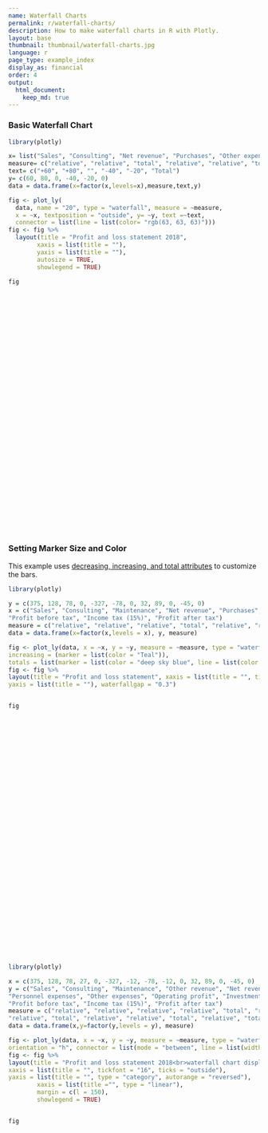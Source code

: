 ```yaml
---
name: Waterfall Charts
permalink: r/waterfall-charts/
description: How to make waterfall charts in R with Plotly.
layout: base
thumbnail: thumbnail/waterfall-charts.jpg
language: r
page_type: example_index
display_as: financial
order: 4
output:
  html_document:
    keep_md: true
---
```



### Basic Waterfall Chart


```r
library(plotly)

x= list("Sales", "Consulting", "Net revenue", "Purchases", "Other expenses", "Profit before tax")
measure= c("relative", "relative", "total", "relative", "relative", "total")
text= c("+60", "+80", "", "-40", "-20", "Total")
y= c(60, 80, 0, -40, -20, 0)
data = data.frame(x=factor(x,levels=x),measure,text,y)

fig <- plot_ly(
  data, name = "20", type = "waterfall", measure = ~measure,
  x = ~x, textposition = "outside", y= ~y, text =~text,
  connector = list(line = list(color= "rgb(63, 63, 63)"))) 
fig <- fig %>%
  layout(title = "Profit and loss statement 2018",
        xaxis = list(title = ""),
        yaxis = list(title = ""),
        autosize = TRUE,
        showlegend = TRUE)

fig
```

<div id="htmlwidget-69112b4e735a43904209" style="width:672px;height:480px;" class="plotly html-widget"></div>
<script type="application/json" data-for="htmlwidget-69112b4e735a43904209">{"x":{"visdat":{"339d94e6091":["function () ","plotlyVisDat"]},"cur_data":"339d94e6091","attrs":{"339d94e6091":{"measure":{},"x":{},"textposition":"outside","y":{},"text":{},"connector":{"line":{"color":"rgb(63, 63, 63)"}},"name":"20","alpha_stroke":1,"sizes":[10,100],"spans":[1,20],"type":"waterfall"}},"layout":{"margin":{"b":40,"l":60,"t":25,"r":10},"title":"Profit and loss statement 2018","xaxis":{"domain":[0,1],"automargin":true,"title":"","type":"category","categoryorder":"array","categoryarray":["Sales","Consulting","Net revenue","Purchases","Other expenses","Profit before tax"]},"yaxis":{"domain":[0,1],"automargin":true,"title":""},"autosize":true,"showlegend":true,"hovermode":"closest"},"source":"A","config":{"showSendToCloud":false},"data":[{"measure":["relative","relative","total","relative","relative","total"],"x":["Sales","Consulting","Net revenue","Purchases","Other expenses","Profit before tax"],"textposition":["outside","outside","outside","outside","outside","outside"],"y":[60,80,0,-40,-20,0],"text":["+60","+80","","-40","-20","Total"],"connector":{"line":{"color":"rgb(63, 63, 63)"}},"name":"20","type":"waterfall","xaxis":"x","yaxis":"y","frame":null}],"highlight":{"on":"plotly_click","persistent":false,"dynamic":false,"selectize":false,"opacityDim":0.2,"selected":{"opacity":1},"debounce":0},"shinyEvents":["plotly_hover","plotly_click","plotly_selected","plotly_relayout","plotly_brushed","plotly_brushing","plotly_clickannotation","plotly_doubleclick","plotly_deselect","plotly_afterplot","plotly_sunburstclick"],"base_url":"https://plot.ly"},"evals":[],"jsHooks":[]}</script>


### Setting Marker Size and Color
This example uses [decreasing, increasing, and total attributes](https://plot.ly/r/reference/#waterfall-decreasing-marker-line-color) to customize the bars.


```r
library(plotly)

y = c(375, 128, 78, 0, -327, -78, 0, 32, 89, 0, -45, 0)
x = c("Sales", "Consulting", "Maintenance", "Net revenue", "Purchases", "Material expenses", "Operating profit", "Investment income", "Financial income",
"Profit before tax", "Income tax (15%)", "Profit after tax")
measure = c("relative", "relative", "relative", "total", "relative", "relative", "total", "relative", "relative", "total", "relative", "total")
data = data.frame(x=factor(x,levels = x), y, measure)

fig <- plot_ly(data, x = ~x, y = ~y, measure = ~measure, type = "waterfall", base = 300, decreasing = list(marker = list(color = "Maroon", line = list(color = "red", width = 2))),
increasing = (marker = list(color = "Teal")),
totals = list(marker = list(color = "deep sky blue", line = list(color = 'blue', width = 3))))
fig <- fig %>%
layout(title = "Profit and loss statement", xaxis = list(title = "", tickfont = "16", ticks = "outside"),
yaxis = list(title = ""), waterfallgap = "0.3")


fig
```

<div id="htmlwidget-73e8b291445bc0f582a3" style="width:672px;height:480px;" class="plotly html-widget"></div>
<script type="application/json" data-for="htmlwidget-73e8b291445bc0f582a3">{"x":{"visdat":{"339d308d56ad":["function () ","plotlyVisDat"]},"cur_data":"339d308d56ad","attrs":{"339d308d56ad":{"x":{},"y":{},"measure":{},"base":300,"decreasing":{"marker":{"color":"Maroon","line":{"color":"red","width":2}}},"increasing":{"color":"Teal"},"totals":{"marker":{"color":"deep sky blue","line":{"color":"blue","width":3}}},"alpha_stroke":1,"sizes":[10,100],"spans":[1,20],"type":"waterfall"}},"layout":{"margin":{"b":40,"l":60,"t":25,"r":10},"title":"Profit and loss statement","xaxis":{"domain":[0,1],"automargin":true,"title":"","tickfont":"16","ticks":"outside","type":"category","categoryorder":"array","categoryarray":["Sales","Consulting","Maintenance","Net revenue","Purchases","Material expenses","Operating profit","Investment income","Financial income","Profit before tax","Income tax (15%)","Profit after tax"]},"yaxis":{"domain":[0,1],"automargin":true,"title":""},"waterfallgap":"0.3","hovermode":"closest","showlegend":false},"source":"A","config":{"showSendToCloud":false},"data":[{"x":["Sales","Consulting","Maintenance","Net revenue","Purchases","Material expenses","Operating profit","Investment income","Financial income","Profit before tax","Income tax (15%)","Profit after tax"],"y":[375,128,78,0,-327,-78,0,32,89,0,-45,0],"measure":["relative","relative","relative","total","relative","relative","total","relative","relative","total","relative","total"],"base":300,"decreasing":{"marker":{"color":"Maroon","line":{"color":"red","width":2}}},"increasing":{"color":"Teal"},"totals":{"marker":{"color":"deep sky blue","line":{"color":"blue","width":3}}},"type":"waterfall","xaxis":"x","yaxis":"y","frame":null}],"highlight":{"on":"plotly_click","persistent":false,"dynamic":false,"selectize":false,"opacityDim":0.2,"selected":{"opacity":1},"debounce":0},"shinyEvents":["plotly_hover","plotly_click","plotly_selected","plotly_relayout","plotly_brushed","plotly_brushing","plotly_clickannotation","plotly_doubleclick","plotly_deselect","plotly_afterplot","plotly_sunburstclick"],"base_url":"https://plot.ly"},"evals":[],"jsHooks":[]}</script>


```r
library(plotly)

x = c(375, 128, 78, 27, 0, -327, -12, -78, -12, 0, 32, 89, 0, -45, 0)
y = c("Sales", "Consulting", "Maintenance", "Other revenue", "Net revenue", "Purchases", "Material expenses",
"Personnel expenses", "Other expenses", "Operating profit", "Investment income", "Financial income",
"Profit before tax", "Income tax (15%)", "Profit after tax")
measure = c("relative", "relative", "relative", "relative", "total", "relative", "relative", "relative",
"relative", "total", "relative", "relative", "total", "relative", "total")
data = data.frame(x,y=factor(y,levels = y), measure)

fig <- plot_ly(data, x = ~x, y = ~y, measure = ~measure, type = "waterfall", name = "2018",
orientation = "h", connector = list(mode = "between", line = list(width = 4, color = "rgb(0, 0, 0)", dash = 0)))
fig <- fig %>%
layout(title = "Profit and loss statement 2018<br>waterfall chart displaying positive and negative",
xaxis = list(title = "", tickfont = "16", ticks = "outside"),
yaxis = list(title = "", type = "category", autorange = "reversed"),
        xaxis = list(title ="", type = "linear"),
        margin = c(l = 150),
        showlegend = TRUE)


fig
```

<div id="htmlwidget-1a32b43751462a6fda9e" style="width:672px;height:480px;" class="plotly html-widget"></div>
<script type="application/json" data-for="htmlwidget-1a32b43751462a6fda9e">{"x":{"visdat":{"339d1832492e":["function () ","plotlyVisDat"]},"cur_data":"339d1832492e","attrs":{"339d1832492e":{"x":{},"y":{},"measure":{},"orientation":"h","connector":{"mode":"between","line":{"width":4,"color":"rgb(0, 0, 0)","dash":0}},"name":"2018","alpha_stroke":1,"sizes":[10,100],"spans":[1,20],"type":"waterfall"}},"layout":{"margin":150,"title":"Profit and loss statement 2018<br>waterfall chart displaying positive and negative","xaxis":{"domain":[0,1],"automargin":true,"title":"","tickfont":"16","ticks":"outside"},"yaxis":{"domain":[0,1],"automargin":true,"title":"","type":"category","autorange":"reversed","categoryorder":"array","categoryarray":["Sales","Consulting","Maintenance","Other revenue","Net revenue","Purchases","Material expenses","Personnel expenses","Other expenses","Operating profit","Investment income","Financial income","Profit before tax","Income tax (15%)","Profit after tax"]},"showlegend":true,"hovermode":"closest"},"source":"A","config":{"showSendToCloud":false},"data":[{"x":[375,128,78,27,0,-327,-12,-78,-12,0,32,89,0,-45,0],"y":["Sales","Consulting","Maintenance","Other revenue","Net revenue","Purchases","Material expenses","Personnel expenses","Other expenses","Operating profit","Investment income","Financial income","Profit before tax","Income tax (15%)","Profit after tax"],"measure":["relative","relative","relative","relative","total","relative","relative","relative","relative","total","relative","relative","total","relative","total"],"orientation":"h","connector":{"mode":"between","line":{"width":4,"color":"rgb(0, 0, 0)","dash":0}},"name":"2018","type":"waterfall","xaxis":"x","yaxis":"y","frame":null}],"highlight":{"on":"plotly_click","persistent":false,"dynamic":false,"selectize":false,"opacityDim":0.2,"selected":{"opacity":1},"debounce":0},"shinyEvents":["plotly_hover","plotly_click","plotly_selected","plotly_relayout","plotly_brushed","plotly_brushing","plotly_clickannotation","plotly_doubleclick","plotly_deselect","plotly_afterplot","plotly_sunburstclick"],"base_url":"https://plot.ly"},"evals":[],"jsHooks":[]}</script>
